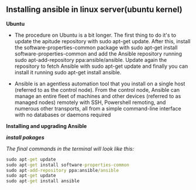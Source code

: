 ## Installing ansible in linux server(ubuntu kernel)

**Ubuntu**

* The procedure on Ubuntu is a bit longer. The first thing to do it's to update the apitude repository with sudo apt-get update. After this, install the software-properties-common package with sudo apt-get install software-properties-common and add the Ansible repository running sudo apt-add-repository ppa:ansible/ansible. Update again the repository to fetch Ansible with sudo apt-get update and finally you can install it running sudo apt-get install ansible.

* Ansible is an agentless automation tool that you install on a single host (referred to as the control node). From the control node, Ansible can manage an entire fleet of machines and other devices (referred to as managed nodes) remotely with SSH, Powershell remoting, and numerous other transports, all from a simple command-line interface with no databases or daemons required

**Installing and upgrading Ansible**

_**install pakages**_

_The final commands in the terminal will look like this:_

```cmd
sudo apt-get update
sudo apt-get install software-properties-common
sudo apt-add-repository ppa:ansible/ansible
sudo apt-get update
sudo apt-get install ansible
```




















































































































































































































































































































